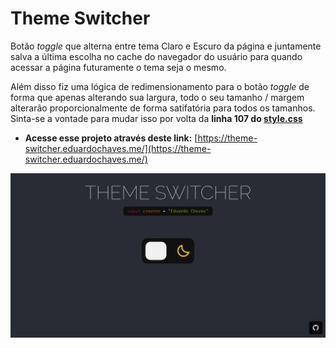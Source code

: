 # Theme Switcher

Botão *toggle* que alterna entre tema Claro e Escuro da página e juntamente salva a última escolha no cache do navegador do usuário para quando acessar a página futuramente o tema seja o mesmo.

Além disso fiz uma lógica de redimensionamento para o botão *toggle* de forma que apenas alterando sua largura, todo o seu tamanho / margem alterarão proporcionalmente de forma satifatória para todos os tamanhos. Sinta-se a vontade para mudar isso por volta da **linha 107 do [style.css](style.css)**

- **Acesse esse projeto através deste link:** [https://theme-switcher.eduardochaves.me/](https://theme-switcher.eduardochaves.me/)

![Imagem Demonstrativa do Projeto](https://github.com/eduardochaves1/public-imgs/blob/main/social-share-for-pages/theme-switcher.jpg?raw=true)
